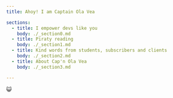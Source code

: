 ```yaml
---
title: Ahoy! I am Captain Ola Vea

sections:
  - title: I empower devs like you
    body: ./_section0.md
  - title: Piraty reading
    body: ./_section1.md
  - title: Kind words from students, subscribers and clients
    body: ./_section2.md
  - title: About Cap'n Ola Vea
    body: ./_section3.md

---
```

😺

